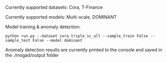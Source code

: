 Currently supported datasets: Cora, T-Finance

Currently supported models: Multi-scale, DOMINANT

Model training & anomaly detection:
```
python run.py --dataset cora_triple_sc_all --sample_train False --sample_test False --model dominant
```

Anomaly detection results are currently printed to the console and saved in the ./msgad/output folder
